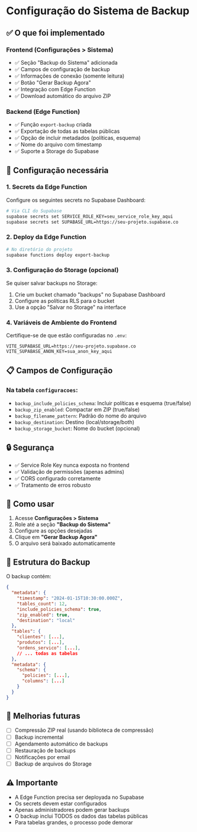 # Configuração do Sistema de Backup

## ✅ O que foi implementado

### Frontend (Configurações > Sistema)
- ✅ Seção "Backup do Sistema" adicionada
- ✅ Campos de configuração de backup
- ✅ Informações de conexão (somente leitura)
- ✅ Botão "Gerar Backup Agora"
- ✅ Integração com Edge Function
- ✅ Download automático do arquivo ZIP

### Backend (Edge Function)
- ✅ Função `export-backup` criada
- ✅ Exportação de todas as tabelas públicas
- ✅ Opção de incluir metadados (políticas, esquema)
- ✅ Nome do arquivo com timestamp
- ✅ Suporte a Storage do Supabase

## 🔧 Configuração necessária

### 1. Secrets da Edge Function
Configure os seguintes secrets no Supabase Dashboard:

```bash
# Via CLI do Supabase
supabase secrets set SERVICE_ROLE_KEY=seu_service_role_key_aqui
supabase secrets set SUPABASE_URL=https://seu-projeto.supabase.co
```

### 2. Deploy da Edge Function
```bash
# No diretório do projeto
supabase functions deploy export-backup
```

### 3. Configuração do Storage (opcional)
Se quiser salvar backups no Storage:
1. Crie um bucket chamado "backups" no Supabase Dashboard
2. Configure as políticas RLS para o bucket
3. Use a opção "Salvar no Storage" na interface

### 4. Variáveis de Ambiente do Frontend
Certifique-se de que estão configuradas no `.env`:
```env
VITE_SUPABASE_URL=https://seu-projeto.supabase.co
VITE_SUPABASE_ANON_KEY=sua_anon_key_aqui
```

## 📋 Campos de Configuração

### Na tabela `configuracoes`:
- `backup_include_policies_schema`: Incluir políticas e esquema (true/false)
- `backup_zip_enabled`: Compactar em ZIP (true/false)
- `backup_filename_pattern`: Padrão do nome do arquivo
- `backup_destination`: Destino (local/storage/both)
- `backup_storage_bucket`: Nome do bucket (opcional)

## 🔒 Segurança

- ✅ Service Role Key nunca exposta no frontend
- ✅ Validação de permissões (apenas admins)
- ✅ CORS configurado corretamente
- ✅ Tratamento de erros robusto

## 🚀 Como usar

1. Acesse **Configurações > Sistema**
2. Role até a seção **"Backup do Sistema"**
3. Configure as opções desejadas
4. Clique em **"Gerar Backup Agora"**
5. O arquivo será baixado automaticamente

## 📁 Estrutura do Backup

O backup contém:
```json
{
  "metadata": {
    "timestamp": "2024-01-15T10:30:00.000Z",
    "tables_count": 12,
    "include_policies_schema": true,
    "zip_enabled": true,
    "destination": "local"
  },
  "tables": {
    "clientes": [...],
    "produtos": [...],
    "ordens_servico": [...],
    // ... todas as tabelas
  },
  "metadata": {
    "schema": {
      "policies": [...],
      "columns": [...]
    }
  }
}
```

## 🔧 Melhorias futuras

- [ ] Compressão ZIP real (usando biblioteca de compressão)
- [ ] Backup incremental
- [ ] Agendamento automático de backups
- [ ] Restauração de backups
- [ ] Notificações por email
- [ ] Backup de arquivos do Storage

## ⚠️ Importante

- A Edge Function precisa ser deployada no Supabase
- Os secrets devem estar configurados
- Apenas administradores podem gerar backups
- O backup inclui TODOS os dados das tabelas públicas
- Para tabelas grandes, o processo pode demorar
